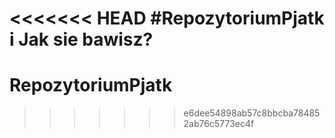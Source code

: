 <<<<<<< HEAD
#RepozytoriumPjatk
i Jak sie bawisz?
=======
# RepozytoriumPjatk
>>>>>>> e6dee54898ab57c8bbcba784852ab76c5773ec4f
